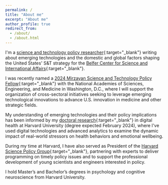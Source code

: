 ```yaml
---
permalink: /
title: "About me"
excerpt: "About me"
author_profile: true
redirect_from: 
  - /about/
  - /about.html
---
```


I'm a [science and technology policy researcher](https://conyvidal.github.io/policy){:target="_blank"} writing about emerging technologies and the domestic and global factors shaping the United States' S&T strategy for the [Belfer Center for Science and International Affairs](https://www.belfercenter.org/){:target="_blank"}. 

I was recently named a [2024 Mirzayan Science and Technology Policy Fellow](https://mirzayanfellow.nas.edu/){:target="_blank"} with the National Academies of Sciences, Engineering, and Medicine in Washington, D.C., where I will support the organization of cross-sectoral initiatives seeking to leverage emerging technological innovations to advance U.S. innovation in medicine and other strategic fields.

My understanding of emerging technologies and their policy implications has been informed by my [doctoral research](https://conyvidal.github.io/research/){:target="_blank"} in digital health at Harvard University (degree expected February 2024), where I've used digital technologies and advanced analytics to examine the dynamic impact of real-world stressors on health behaviors and emotional wellbeing. 

During my time at Harvard, I have also served as President of the [Harvard Science Policy Group](https://projects.iq.harvard.edu/sciencepolicy/home){:target="_blank"}, partnering with experts to deliver programming on timely policy issues and to support the professional development of young scientists and engineers interested in policy.

I hold Master’s and Bachelor’s degrees in psychology and cognitive neuroscience from Harvard University. 
